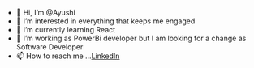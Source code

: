 - 👋 Hi, I’m @Ayushi
- 👀 I’m interested in everything that keeps me engaged
- 🌱 I’m currently learning React
- 💞️ I’m working as PowerBi developer but I am looking for a change as Software Developer
- 📫 How to reach me ...[LinkedIn](linkedin.com/in/ayushi-dwivedi-15b469196)

<!---
AyuDwi1996/AyuDwi1996 is a ✨ special ✨ repository because its `README.md` (this file) appears on your GitHub profile.
You can click the Preview link to take a look at your changes.
--->
